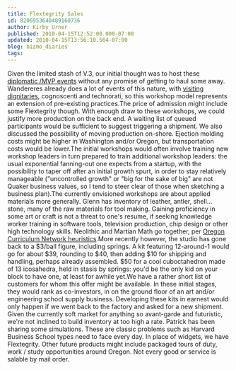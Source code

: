 ```yaml
---
title: Flextegrity Sales
id: 8206953640489160736
author: Kirby Urner
published: 2010-04-15T12:52:00.000-07:00
updated: 2010-04-15T13:56:10.564-07:00
blog: bizmo_diaries
tags: 
---
```


[](http://www.flickr.com/photos/17157315@N00/4524320412/)Given the limited stash of V.3, our initial thought was to host these [diplomatic /MVP events](http://controlroom.blogspot.com/2010/04/workshop-news.html) without any promise of getting to haul some away.  Wandereres already does a lot of events of this nature, with [visiting dignitaries](http://isepp.org/), cognoscenti and technorati, so this workshop model represents an extension of pre-existing practices.The price of admission might include some Flextegrity though. With enough draw to these workshops, we could justify more production on the back end.  A waiting list of queued participants would be sufficient to suggest triggering a shipment.  We also discussed the possibility of moving production on-shore.  Ejection molding costs might be higher in Washington and/or Oregon, but transportation costs would be lower.The initial workshops would often involve training new workshop leaders in turn prepared to train additional workshop leaders:  the usual exponential fanning-out one expects from a startup, with  the possibility to taper off after an initial growth spurt, in order to stay relatively manageable ("uncontrolled growth" or "big for the sake of big" are not Quaker business values, so I tend to steer clear of those when sketching a business plan).The currently envisioned workshops are about applied materials more generally.  Glenn has inventory of leather, antler, shell... stone, many of the raw materials for tool making.  Gaining proficiency in some art or craft is not a threat to one's resume, if seeking knowledge worker training in software tools, television production, chip design or other high technology skills. Neolithic and Martian Math go together, per [Oregon Curriculum Network heuristics](http://wikieducator.org/Digital_Math).More recently however, the studio has gone back to a $3/ball figure, including springs.  A kit featuring 12-around-1 would go for about $39, rounding to $40, then adding $10 for shipping and handling, perhaps already assembled.  $50 for a cool cuboctahedron made of 13 icosahedra, held in stasis by springs:  you'd be the only kid on your block to have one, at least for awhile yet.We have a rather short list of customers for whom this offer might be available.  In these initial stages, they would rank as co-investors, in on the ground floor of an art and/or engineering school supply business.  Developing these kits in earnest would only happen if we went back to the factory and asked for a new shipment.  Given the currently soft market for anything so avant-garde and futuristic, we're not inclined to build inventory at too high a rate.  Patrick has been sharing some simulations.  These are classic problems such as Harvard Business School types need to face every day.  In place of widgets, we have Flextegrity.  Other future products might include packaged tours of duty, work / study opportunities around Oregon.  Not every good or service is salable by mail order.